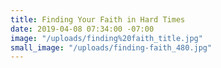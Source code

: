 ```yaml
---
title: Finding Your Faith in Hard Times
date: 2019-04-08 07:34:00 -07:00
image: "/uploads/finding%20faith_title.jpg"
small_image: "/uploads/finding-faith_480.jpg"
---
```


